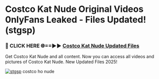 # Costco Kat Nude Original Videos 0nlyFans Leaked - Files Updated! (stgsp)

<h3>🔴 CLICK HERE 🌐==►► <a href="https://tinyurl.com/52m3yx9h" rel="nofollow">Costco Kat Nude Updated Files</a></h3>

Get Costco Kat Nude and all content. Now you can access all videos and pictures of Costco Kat Nude. New Updated Files 2025!

[![stgsp](https://i.imgur.com/TnHtlc8.gif)](https://tinyurl.com/52m3yx9h)
costco ho nude
